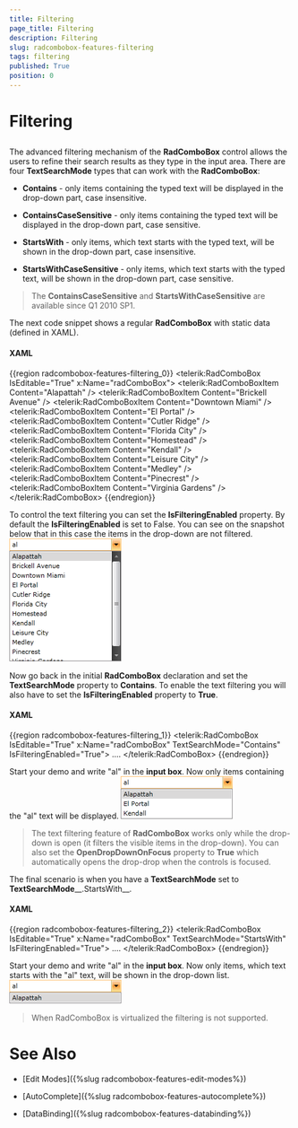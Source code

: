 ```yaml
---
title: Filtering
page_title: Filtering
description: Filtering
slug: radcombobox-features-filtering
tags: filtering
published: True
position: 0
---
```


# Filtering



## 

The advanced filtering mechanism of the __RadComboBox__ control allows the users to refine their search results as they type in the input area. There are four __TextSearchMode__ types that can work with the __RadComboBox__:
        

* __Contains__ - only items containing the typed text will be displayed in the drop-down part, case insensitive.
            

* __ContainsCaseSensitive__ - only items containing the typed text will be displayed in the drop-down part, case sensitive.
            

* __StartsWith__ - only items, which text starts with the typed text, will be shown in the drop-down part, case insensitive.
            

* __StartsWithCaseSensitive__ - only items, which text starts with the typed text, will be shown in the drop-down part, case sensitive.
            



>The __ContainsCaseSensitive__ and __StartsWithCaseSensitive__ are available since Q1 2010 SP1.
          

The next code snippet shows a regular __RadComboBox__ with static data (defined in XAML).
        

#### __XAML__

{{region radcombobox-features-filtering_0}}
	<telerik:RadComboBox IsEditable="True" x:Name="radComboBox">
	    <telerik:RadComboBoxItem Content="Alapattah" />
	    <telerik:RadComboBoxItem Content="Brickell Avenue" />
	    <telerik:RadComboBoxItem Content="Downtown Miami" />
	    <telerik:RadComboBoxItem Content="El Portal" />
	    <telerik:RadComboBoxItem Content="Cutler Ridge" />
	    <telerik:RadComboBoxItem Content="Florida City" />
	    <telerik:RadComboBoxItem Content="Homestead" />
	    <telerik:RadComboBoxItem Content="Kendall" />
	    <telerik:RadComboBoxItem Content="Leisure City" />
	    <telerik:RadComboBoxItem Content="Medley" />
	    <telerik:RadComboBoxItem Content="Pinecrest" />
	    <telerik:RadComboBoxItem Content="Virginia Gardens" />
	</telerik:RadComboBox>
	{{endregion}}



To control the text filtering you can set the __IsFilteringEnabled__ property. By default the __IsFilteringEnabled__ is set to False. You can see on the
          snapshot below that in this case the items in the drop-down are not filtered.
        ![](images/RadComboBox_Features_Filtering_010.png)

Now go back in the initial __RadComboBox__ declaration and set the __TextSearchMode__ property to __Contains__. To enable the text filtering you will also have to set the __IsFilteringEnabled__ property to __True__.
        

#### __XAML__

{{region radcombobox-features-filtering_1}}
	<telerik:RadComboBox IsEditable="True" x:Name="radComboBox" TextSearchMode="Contains" IsFilteringEnabled="True">
	....
	</telerik:RadComboBox>
	{{endregion}}



Start your demo and write "al" in the __input box__. Now only items containing the "al" text will be displayed.
        ![](images/RadComboBox_Features_Filtering_020.png)

>The text filtering feature of __RadComboBox__ works only while the drop-down is open (it filters the visible items in the drop-down).
            You can also set the __OpenDropDownOnFocus__ property to __True__ which automatically opens the drop-drop when the controls is focused.
          

The final scenario is when you have a __TextSearchMode__ set to __TextSearchMode____.StartsWith__.
        

#### __XAML__

{{region radcombobox-features-filtering_2}}
	<telerik:RadComboBox IsEditable="True" x:Name="radComboBox" TextSearchMode="StartsWith" IsFilteringEnabled="True">
	....
	</telerik:RadComboBox>
	{{endregion}}



Start your demo and write "al" in the __input box__. Now only items, which text starts with the "al" text, will be shown in the drop-down list.
        ![](images/RadComboBox_Features_Filtering_030.png)

>When RadComboBox is virtualized the filtering is not supported.



# See Also

 * [Edit Modes]({%slug radcombobox-features-edit-modes%})

 * [AutoComplete]({%slug radcombobox-features-autocomplete%})

 * [DataBinding]({%slug radcombobox-features-databinding%})
